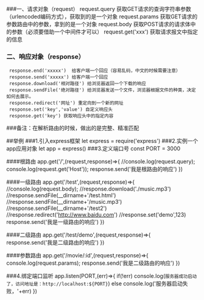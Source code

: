 ###一、请求对象（request）
     request.query  获取GET请求的查询字符串参数（urlencoded编码方式），获取到的是一个对象     request.params 获取GET请求的参数路由中的参数，拿到的是一个对象
     request.body   获取POST请求的请求体中的参数（必须要借助一个中间件才可以）
     request.get('xxx') 获取请求报文中指定的信息
### 二、响应对象（response）
     response.end('xxxxx')  给客户端一个回应（容易乱码，中文的时候需要注意）
     response.send('xxxxx') 给客户端一个回应
     response.download('相对路径') 给浏览器返回一个下载的响应
     response.sendFile('绝对路径') 给浏览器发送一个文件，浏览器根据文件的种类，决定如何去展示。
     response.redirect('网址') 重定向到一个新的网址
     response.set('key','value') 自定义响应头
     response.get('key') 获取响应头中的指定内容
###备注：在解析路由的时候，做出的是完整、精准匹配


##举例
###1.引入express框架
	let express = require('express')
###2.实例一个app应用对象
	let app = express()
###3.定义端口号
	const PORT = 3000


####根路由
	app.get('/',(request,response)=>{
	  //console.log(request.query);
	  console.log(request.get('Host'));
	  response.send('我是根路由的响应')
	})

####一级路由
	app.get('/test',(request,response)=>{
	  //console.log(request.body);
	  //response.download('./music.mp3')
	  //response.sendFile(__dirname+'/test.html')
	  //response.sendFile(__dirname+'/music.mp3')
	  //response.sendFile(__dirname+'/test2')
	  //response.redirect('http://www.baidu.com')
	  //response.set('demo',123)
	  response.send('我是一级路由的响应')
	})

####二级路由
	app.get('/test/demo',(request,response)=>{
	  response.send('我是二级路由的响应')
	})

####参数路由
	app.get('/movie/:id',(request,response)=>{
	  console.log(request.params);
	  response.send('我是二级路由的响应')
	})


###4.绑定端口监听
	app.listen(PORT,(err)=>{
	  if(!err) console.log(`服务器成功启动了，访问地址是：http://localhost:${PORT}`)
	  else console.log('服务器启动失败，'+err)
	})